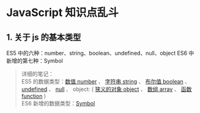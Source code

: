 # JavaScript 知识点乱斗

## 1. 关于 js 的基本类型

ES5 中的六种：number、string、boolean、undefined、null、object
ES6 中新增的第七种：Symbol

> 详细的笔记：<br/>
> ES5 的数据类型：[数值 number](https://github.com/zg-zhang/nokebook/blob/master/JavaScript/1/js-1-003.md) 、
                 [字符串 string](https://github.com/zg-zhang/nokebook/blob/master/JavaScript/1/js-1-004.md) 、
                 [布尔值 boolean](https://github.com/zg-zhang/nokebook/blob/master/JavaScript/1/js-1-005.md) 、
                 [undefined](https://github.com/zg-zhang/nokebook/blob/master/JavaScript/1/js-1-006.md) 、
                 [null](https://github.com/zg-zhang/nokebook/blob/master/JavaScript/1/js-1-007.md) 、
                 object: ( [狭义的对象 object](https://github.com/zg-zhang/nokebook/blob/master/JavaScript/1/js-1-008.md) 、
                 [数组 array](https://github.com/zg-zhang/nokebook/blob/master/JavaScript/1/js-1-009.md) 、
                 [函数 function](https://github.com/zg-zhang/nokebook/blob/master/JavaScript/1/js-1-010.md) )<br/>
> ES6 新增的数据类型：[Symbol](https://github.com/zg-zhang/nokebook/blob/master/JavaScript/2/js-2-001.md)
